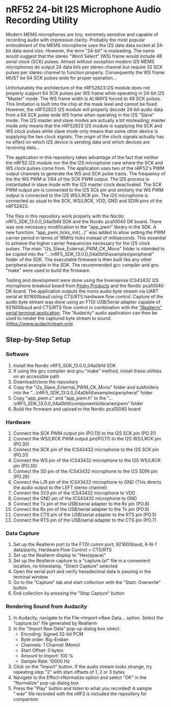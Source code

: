# nRF52 24-bit I2S Microphone Audio Recording Utility

Modern MEMS microphones are tiny, extremely sensitive and capable of recording audio with impressive clarity. Probably the most popular
embodiment of the MEMS microphone uses the I2S data data socket at 24-bit data word size. However, the term "24-bit" is misleading. The
name would suggest that the stereo "Word Select" (WS) frame would include 48 serial clock (SCK) pulses. Almost without exception modern I2S MEMS
microphones do output 24 data bits per stereo channel but require 32 SCK pulses per stereo channel to function properly. Consequently
the WS frame MUST be 64 SCK pulses wide for proper operation...

Unfortunately the architecture of the nRF52823 I2S module does not properly support 64 SCK pulses per WS frame while operating in 24-bit I2S
"Master" mode. The WS frame width is ALWAYS forced to 48 SCK pulses. This limitation is built into the chip at the mask level and cannot be 
fixed. However, the nRF52823 I2S module will properly decode 24-bit audio data from a 64 SCK pulse wide WS frame when operating in the I2S 
"Slave" mode. The I2S master and slave modes are actually a bit misleading; master mode only means that the nRF52823 I2S module is supplying
the SCK and WS clock pulses while slave mode only means that some other device is supplying the two clock signals. The origin of the clock
signals actually has no effect on which I2S device is sending data and which devices are receiving data...

The application in this repository takes advantage of the fact that neither the nRF52 I2S module nor the the I2S microphone care where the
SCK and WS clock pulses come from. The application uses two of the nRF52's PWM output channels to generate the WS and SCK pulse trains.
The frequency of the the WS PWM is 1/64 of the SCK PWM output. The I2S process is instantiated in slave mode with the I2S master clock
deactivated. The SCK PWM output pin is connected to the I2S SCk pin and similarly the WS PWM output is connected to the I2S WS/LRCK pin.
The I2S microphone is connected as usual to the SCK, WS/LRCK, VDD, GND and SDIN pins of the nRF52823.

The files in this repository work properly with the Nordic nRF5_SDK_13.0.0_04a0bfd SDK and the Nordic pca10040 DK board. There was one
necessary modification to the "app_pwm" library in the SDK. A new function: “app_pwm_ticks_init(…)” was added to allow setting the PWM 
carrier period in terms of 16MHz ticks instead of milliseconds. This essential to achieve the higher carrier frequencies necessary for the
I2S clock pulses. The main "i2s_Slave_External_PWM_CK_Mono" folder is intended to be copied into the
“…\nRF5_SDK_13.0.0_04a0bfd\examples\peripheral” folder of the SDK. The executable firmware is then built like any other peripheral example
in the SDK. The recommended gcc compiler and gnu "make" were used to build the firmware.

Testing and development were done using the Invensense ICS43432 I2S microphone breakout board from [Pesky Products](https://www.tindie.com/products/onehorse/ics43432-i2s-digital-microphone) and the Nordic pca10040 DK board. The application outputs the mono audio
byte stream via UART serial at 921600baud using CTS/RTS hardware flow control. Capture of the audio byte stream was done using an FTDI 
USB/Serial adapter capable of 921600baud and CTS/RTS flow control in combination with the ["Realterm" serial terminal application](https://learn.sparkfun.com/tutorials/terminal-basics/real-term-windows). The "Audacity" audio application can then be used to render the captured byte stream to sound. (https://www.audacityteam.org).

## Step-by-Step Setup

### Software

1. Install the Nordic nRF5_SDK_13.0.0_04a0bfd SDK
2. If using the gcc compiler and gnu "make" method, install these utilities on an accessible path
3. Download/clone the repository
4. Copy the "i2s_Slave_External_PWM_CK_Mono" folder and subfolders into the “…\nRF5_SDK_13.0.0_04a0bfd\examples\peripheral” folder
5. Copy "app_pwm.c" and "app_pwm.h" to the “…\nRF5_SDK_13.0.0_04a0bfd\components\libraries\pwm” folder
6. Build the firmware and upload to the Nordic pca10040 board

### Hardware

1. Connect the SCK PWM output pin (PO.13) to the I2S SCK pin (PO.31)
2. Connect the WS/LRCK PWM output pin(PO.17) to the I2S WS/LRCK pin (PO.30)
3. Connect the SCK pin of the ICS43432 microphone to the I2S SCK pin (PO.31)
4. Connect the WS pin of the ICS43432 microphone to the I2S WS/LRCK pin (PO.30)
5. Connect the SD pin of the ICS43432 microphone to the I2S SDIN pin (PO.26)
6. Connect the L/R pin of the ICS43432 microphone to GND (This directs the audio output to the LEFT stereo channel)
7. Connect the 3V3 pin of the ICS43432 microphone to VDD
8. Connect the GND pin of the ICS43432 microphone to GND
9. Connect the Tx pin of the USB/serial adapter to the Rx pin (PO.8)
10. Connect the Rx pin of the USB/serial adapter to the Tx pin (PO.6)
11. Connect the CTS pin of the USB/serial adapter to the RTS pin (PO.5)
12. Connect the RTS pin of the USB/serial adapter to the CTS pin (PO.7)

### Data Capture

1. Set up the Realterm port to the FTDI comm port; 921600baud, 8-N-1 data/parity, Hardware Flow Control = CTS/RTS
2. Set up the Realterm display to "Hex(space)"
3. Set up the Realterm capture to a "capture.txt" file in a convenient location, no timestamp, "Direct Capture" selected
4. Open the serial port and verify hexadecimal data is passing in the terminal window
5. Go to the "Capture" tab and start collection with the "Start: Overwrite" button
6. End collection by pressing the "Stop Capture" button

### Rendering Sound from Audacity

1. In Audacity, navigate to the File->Import->Raw Data... option. Select the "capture.txt" file generated by Realterm
2. In the "Import Raw Data" pop-up dialog box select:
   * Encoding: Signed 32-bit PCM
   * Byte order: Big-Endian
   * Channels: 1 Channel (Mono)
   * Start Offset: 0 bytes
   * Amount to Import: 100 %
   * Sample Rate: 10000 Hz
3. Click on the "Import" button. If the audio stream looks strange, try repeating step "2" with start offsets of 1, 2 or 3 bytes
4. Navigate to the Effect->Normalize option and select "OK" in the "Normalize" pop-up dialog box
5. Press the "Play" button and listen to what you recorded! A sample ".wav" file recorded with the nRF2 is included the repository for comparison
